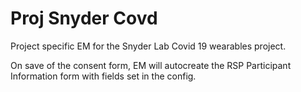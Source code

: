 # Proj Snyder Covd
Project specific EM for the Snyder Lab Covid 19  wearables project.

On save of the consent form, EM will autocreate the RSP Participant Information form with fields set in the config.
